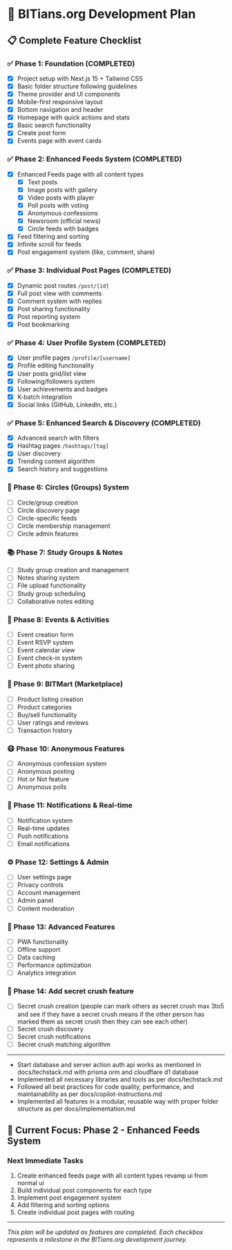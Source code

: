 # 🎯 BITians.org Development Plan

## 📋 Complete Feature Checklist

### ✅ **Phase 1: Foundation (COMPLETED)**

- [x] Project setup with Next.js 15 + Tailwind CSS
- [x] Basic folder structure following guidelines
- [x] Theme provider and UI components
- [x] Mobile-first responsive layout
- [x] Bottom navigation and header
- [x] Homepage with quick actions and stats
- [x] Basic search functionality
- [x] Create post form
- [x] Events page with event cards

### ✅ **Phase 2: Enhanced Feeds System (COMPLETED)**

- [x] Enhanced Feeds page with all content types
  - [x] Text posts
  - [x] Image posts with gallery
  - [x] Video posts with player
  - [x] Poll posts with voting
  - [x] Anonymous confessions
  - [x] Newsroom (official news)
  - [x] Circle feeds with badges
- [x] Feed filtering and sorting
- [x] Infinite scroll for feeds
- [x] Post engagement system (like, comment, share)

### ✅ **Phase 3: Individual Post Pages (COMPLETED)**

- [x] Dynamic post routes `/post/[id]`
- [x] Full post view with comments
- [x] Comment system with replies
- [x] Post sharing functionality
- [x] Post reporting system
- [x] Post bookmarking

### ✅ **Phase 4: User Profile System (COMPLETED)**

- [x] User profile pages `/profile/[username]`
- [x] Profile editing functionality
- [x] User posts grid/list view
- [x] Following/followers system
- [x] User achievements and badges
- [x] K-batch integration
- [x] Social links (GitHub, LinkedIn, etc.)

### ✅ **Phase 5: Enhanced Search & Discovery (COMPLETED)**

- [x] Advanced search with filters
- [x] Hashtag pages `/hashtags/[tag]`
- [x] User discovery
- [x] Trending content algorithm
- [x] Search history and suggestions

### 👥 **Phase 6: Circles (Groups) System**

- [ ] Circle/group creation
- [ ] Circle discovery page
- [ ] Circle-specific feeds
- [ ] Circle membership management
- [ ] Circle admin features

### 📚 **Phase 7: Study Groups & Notes**

- [ ] Study group creation and management
- [ ] Notes sharing system
- [ ] File upload functionality
- [ ] Study group scheduling
- [ ] Collaborative notes editing

### 🎉 **Phase 8: Events & Activities**

- [ ] Event creation form
- [ ] Event RSVP system
- [ ] Event calendar view
- [ ] Event check-in system
- [ ] Event photo sharing

### 🛒 **Phase 9: BITMart (Marketplace)**

- [ ] Product listing creation
- [ ] Product categories
- [ ] Buy/sell functionality
- [ ] User ratings and reviews
- [ ] Transaction history

### 😷 **Phase 10: Anonymous Features**

- [ ] Anonymous confession system
- [ ] Anonymous posting
- [ ] Hot or Not feature
- [ ] Anonymous polls

### 🔔 **Phase 11: Notifications & Real-time**

- [ ] Notification system
- [ ] Real-time updates
- [ ] Push notifications
- [ ] Email notifications

### ⚙️ **Phase 12: Settings & Admin**

- [ ] User settings page
- [ ] Privacy controls
- [ ] Account management
- [ ] Admin panel
- [ ] Content moderation

### 🚀 **Phase 13: Advanced Features**

- [ ] PWA functionality
- [ ] Offline support
- [ ] Data caching
- [ ] Performance optimization
- [ ] Analytics integration

### 🧩 **Phase 14: Add secret crush feature**

- [ ] Secret crush creation (people can mark others as secret crush max 3to5 and see if they have a secret crush means if the other person has marked them as secret crush then they can see each other)
- [ ] Secret crush discovery
- [ ] Secret crush notifications
- [ ] Secret crush matching algorithm

---

- Start database and server action auth api works as mentioned in docs/techstack.md with prisma orm and cloudflare d1 database
- Implemented all necessary libraries and tools as per docs/techstack.md
- Followed all best practices for code quality, performance, and maintainability as per docs/copilot-instructions.md
- Implemented all features in a modular, reusable way with proper folder structure as per docs/implementation.md

## 🎯 Current Focus: Phase 2 - Enhanced Feeds System

### Next Immediate Tasks

1. Create enhanced feeds page with all content types revamp ui from normal ui
2. Build individual post components for each type
3. Implement post engagement system
4. Add filtering and sorting options
5. Create individual post pages with routing

---

*This plan will be updated as features are completed. Each checkbox represents a milestone in the BITians.org development journey.*
